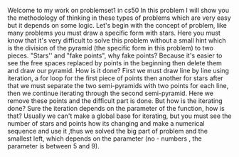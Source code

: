 
Welcome to my work on problemset1 in cs50 
In this problem I will show you the methodology of thinking in  these types of problems which are very easy but it depends on some logic.
Let's begin with the concept of problem, like many problems you must draw a specific form with stars. Here you must know that it's very difficult to solve this problem without a small hint which is the division of the pyramid (the specific form in this problem) to two pieces. "Stars'' and "fake points", why fake points? Because it's easier to see the free spaces replaced by points in the beginning then delete them and draw our pyramid. How is it done? First we must draw line by line using iteration, a for loop for the first piece of points then another for stars after that we must separate the two semi-pyramids with two points for each line, then we continue iterating through the second semi-pyramid. Here we remove these points and the difficult part is done. But how is the iterating done? Sure the iteration depends on the parameter of the  function, how is that? Usually we can't make a global base for iterating, but you must see the number of stars and points how its changing and make a numerical sequence and use it ,thus we solved the big part of problem and the smallest left, which depends on the parameter (no - numbers , the parameter is between 5 and 9).
